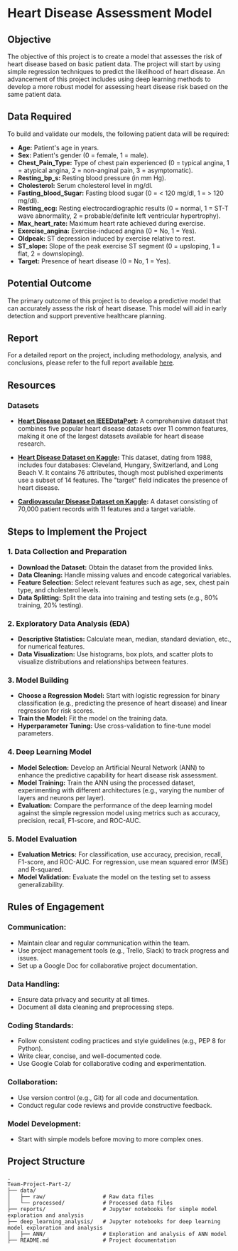 # Heart Disease Assessment Model

## Objective
The objective of this project is to create a model that assesses the risk of heart disease based on basic patient data. The project will start by using simple regression techniques to predict the likelihood of heart disease. An advancement of this project includes using deep learning methods to develop a more robust model for assessing heart disease risk based on the same patient data.

## Data Required
To build and validate our models, the following patient data will be required:

- **Age:** Patient's age in years.
- **Sex:** Patient's gender (0 = female, 1 = male).
- **Chest_Pain_Type:** Type of chest pain experienced (0 = typical angina, 1 = atypical angina, 2 = non-anginal pain, 3 = asymptomatic).
- **Resting_bp_s:** Resting blood pressure (in mm Hg).
- **Cholesterol:** Serum cholesterol level in mg/dl.
- **Fasting_blood_Sugar:** Fasting blood sugar (0 = < 120 mg/dl, 1 = > 120 mg/dl).
- **Resting_ecg:** Resting electrocardiographic results (0 = normal, 1 = ST-T wave abnormality, 2 = probable/definite left ventricular hypertrophy).
- **Max_heart_rate:** Maximum heart rate achieved during exercise.
- **Exercise_angina:** Exercise-induced angina (0 = No, 1 = Yes).
- **Oldpeak:** ST depression induced by exercise relative to rest.
- **ST_slope:** Slope of the peak exercise ST segment (0 = upsloping, 1 = flat, 2 = downsloping).
- **Target:** Presence of heart disease (0 = No, 1 = Yes).

## Potential Outcome
The primary outcome of this project is to develop a predictive model that can accurately assess the risk of heart disease. This model will aid in early detection and support preventive healthcare planning.

## Report
For a detailed report on the project, including methodology, analysis, and conclusions, please refer to the full report available [here](https://docs.google.com/document/d/1Jt6RywyD9YCvIIcezEJz1pjR-1z9-R56Ws_B3oGQuqM/edit?usp=sharing).


## Resources

### Datasets
- **[Heart Disease Dataset on IEEEDataPort](https://ieee-dataport.org/open-access/heart-disease-dataset-comprehensive):**
  A comprehensive dataset that combines five popular heart disease datasets over 11 common features, making it one of the largest datasets available for heart disease research.

- **[Heart Disease Dataset on Kaggle](https://www.kaggle.com/datasets/johnsmith88/heart-disease-dataset):**
  This dataset, dating from 1988, includes four databases: Cleveland, Hungary, Switzerland, and Long Beach V. It contains 76 attributes, though most published experiments use a subset of 14 features. The "target" field indicates the presence of heart disease.

- **[Cardiovascular Disease Dataset on Kaggle](https://www.kaggle.com/datasets/sulianova/cardiovascular-disease-dataset):**
  A dataset consisting of 70,000 patient records with 11 features and a target variable.

## Steps to Implement the Project

### 1. Data Collection and Preparation
- **Download the Dataset:** Obtain the dataset from the provided links.
- **Data Cleaning:** Handle missing values and encode categorical variables.
- **Feature Selection:** Select relevant features such as age, sex, chest pain type, and cholesterol levels.
- **Data Splitting:** Split the data into training and testing sets (e.g., 80% training, 20% testing).

### 2. Exploratory Data Analysis (EDA)
- **Descriptive Statistics:** Calculate mean, median, standard deviation, etc., for numerical features.
- **Data Visualization:** Use histograms, box plots, and scatter plots to visualize distributions and relationships between features.

### 3. Model Building
- **Choose a Regression Model:** Start with logistic regression for binary classification (e.g., predicting the presence of heart disease) and linear regression for risk scores.
- **Train the Model:** Fit the model on the training data.
- **Hyperparameter Tuning:** Use cross-validation to fine-tune model parameters.

### 4. Deep Learning Model
- **Model Selection:** Develop an Artificial Neural Network (ANN) to enhance the predictive capability for heart disease risk assessment.
- **Model Training:** Train the ANN using the processed dataset, experimenting with different architectures (e.g., varying the number of layers and neurons per layer).
- **Evaluation:** Compare the performance of the deep learning model against the simple regression model using metrics such as accuracy, precision, recall, F1-score, and ROC-AUC.

### 5. Model Evaluation
- **Evaluation Metrics:** For classification, use accuracy, precision, recall, F1-score, and ROC-AUC. For regression, use mean squared error (MSE) and R-squared.
- **Model Validation:** Evaluate the model on the testing set to assess generalizability.

## Rules of Engagement

### Communication:
- Maintain clear and regular communication within the team.
- Use project management tools (e.g., Trello, Slack) to track progress and issues.
- Set up a Google Doc for collaborative project documentation.

### Data Handling:
- Ensure data privacy and security at all times.
- Document all data cleaning and preprocessing steps.

### Coding Standards:
- Follow consistent coding practices and style guidelines (e.g., PEP 8 for Python).
- Write clear, concise, and well-documented code.
- Use Google Colab for collaborative coding and experimentation.

### Collaboration:
- Use version control (e.g., Git) for all code and documentation.
- Conduct regular code reviews and provide constructive feedback.

### Model Development:
- Start with simple models before moving to more complex ones.

## Project Structure
```plaintext
.
Team-Project-Part-2/
├── data/
│   ├── raw/                  # Raw data files
│   └── processed/            # Processed data files
├── reports/                  # Jupyter notebooks for simple model exploration and analysis
├── deep_learning_analysis/   # Jupyter notebooks for deep learning model exploration and analysis 
│   ├── ANN/                  # Exploration and analysis of ANN model
├── README.md                 # Project documentation
